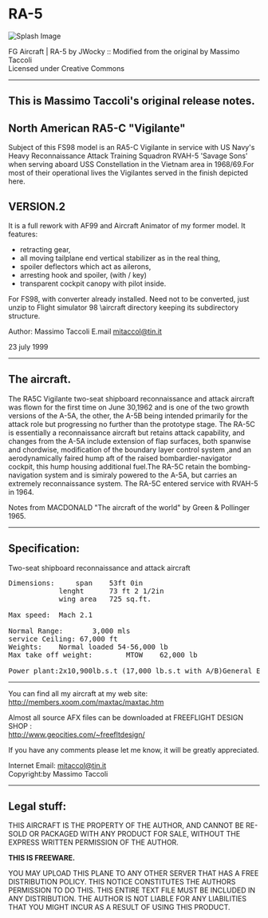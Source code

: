 # RA-5

![Splash Image](https://raw.githubusercontent.com/IAHM-COL/RA-5/master/RA-5-splash.png)

FG Aircraft | RA-5 by JWocky :: Modified from the original by Massimo Taccoli<br>
Licensed under Creative Commons

***

This is Massimo Taccoli's original release notes.
---------------------------------------------------

North American RA5-C "Vigilante"
---------------------------------

Subject of this FS98 model is an RA5-C Vigilante in service with US Navy's Heavy Reconnaissance Attack Training Squadron RVAH-5 'Savage Sons' when serving aboard USS Constellation in the Vietnam area in 1968/69.For most of their operational lives the Vigilantes served in the finish depicted here.

VERSION.2 
---------

It is a full rework with AF99 and Aircraft Animator of my former model.
It features:

* retracting gear,
* all moving tailplane end vertical stabilizer as in the real thing,
* spoiler deflectors which act as ailerons,
* arresting hook and spoiler, (with / key)
* transparent cockpit canopy with pilot inside.

For FS98, with converter already installed.
Need not to be converted, just unzip to Flight simulator 98 \aircraft directory keeping its subdirectory structure.

Author: Massimo Taccoli
E.mail mitaccol@tin.it

23 july 1999

****

The aircraft.
-------------


The RA5C Vigilante two-seat shipboard reconnaissance and attack aircraft was flown for the first time on June 30,1962 and is one of the two growth versions of the A-5A, the other, the A-5B being intended primarily for the attack role but progressing no further than the prototype stage. The RA-5C is essentially a reconnaissance aircraft but retains attack capability, and changes from the A-5A include extension of flap surfaces, both spanwise and chordwise, modification of the boundary layer control system ,and an aerodynamically faired hump aft of the raised bombardier-navigator cockpit, this hump housing additional fuel.The RA-5C retain the bombing-navigation system and is simiraly powered to the A-5A, but carries an extremely reconnaissance system. The RA-5C entered service with RVAH-5 in 1964.

Notes from 
MACDONALD "The aircraft of the world" by Green & Pollinger 1965.

****

Specification:
-----------------

Two-seat shipboard reconnaissance and attack aircraft

<pre>
Dimensions:		span	53ft 0in
			lenght		73 ft 2 1/2in	  
			wing area	725 sq.ft.

Max speed:	Mach 2.1			
		
Normal Range:		3,000 mls				
service Ceiling: 67,000 ft
Weights:	Normal loaded 54-56,000 lb
Max take off weight:		MTOW 	62,000 lb	
		
Power plant:2x10,900lb.s.t (17,000 lb.s.t with A/B)General Electric j79-GE-8 turbojets.
</pre>

************

You can find all my aircraft at my web site: <br>
http://members.xoom.com/maxtac/maxtac.htm

Almost all source AFX files can be downloaded at FREEFLIGHT DESIGN SHOP : <br>
http://www.geocities.com/~freefltdesign/

If you have any comments please let me know, it will be greatly appreciated.

Internet Email: mitaccol@tin.it <br>
Copyright:by Massimo Taccoli

****

Legal stuff:
--------------

THIS AIRCRAFT IS THE PROPERTY OF THE AUTHOR, AND CANNOT BE RE-SOLD OR PACKAGED WITH ANY PRODUCT FOR SALE, WITHOUT THE EXPRESS WRITTEN PERMISSION OF THE AUTHOR.

<b> THIS IS FREEWARE.</b>

YOU MAY UPLOAD THIS PLANE TO ANY OTHER SERVER THAT HAS A FREE DISTRIBUTION POLICY. THIS NOTICE CONSTITUTES THE AUTHORS PERMISSION TO DO THIS. THIS ENTIRE TEXT FILE MUST BE INCLUDED IN ANY DISTRIBUTION.
THE AUTHOR IS NOT LIABLE FOR ANY LIABILITIES THAT YOU MIGHT INCUR AS A RESULT OF USING THIS PRODUCT.
